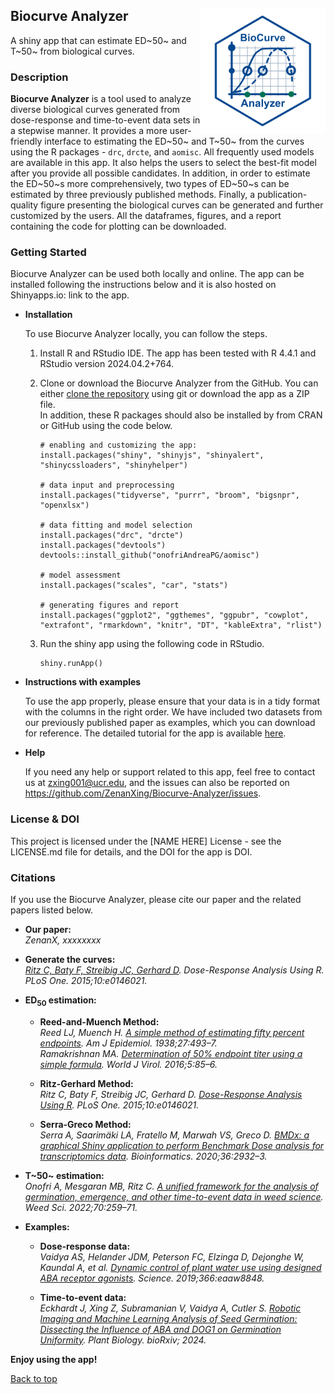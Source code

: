 ## Biocurve Analyzer <img src="www/biocurve_analyzer_logo.png" align="right" style="float:right; height:200px;"/>

A shiny app that can estimate ED~50~ and T~50~ from biological curves.  

### Description

**Biocurve Analyzer** is a tool used to analyze diverse biological curves generated from dose-response and time-to-event data sets in a stepwise manner. It provides a more user-friendly interface to estimating the ED~50~ and T~50~ from the curves using the R packages - `drc`, `drcte`, and `aomisc`. All frequently used models are available in this app. It also helps the users to select the best-fit model after you provide all possible candidates. In addition, in order to estimate the ED~50~s more comprehensively, two types of ED~50~s can be estimated by three previously published methods. Finally, a publication-quality figure presenting the biological curves can be generated and further customized by the users. All the dataframes, figures, and a report containing the code for plotting can be downloaded. 

### Getting Started

Biocurve Analyzer can be used both locally and online. The app can be installed following the instructions below and it is also hosted on Shinyapps.io: link to the app.  

- **Installation**

  To use Biocurve Analyzer locally, you can follow the steps.  

    1. Install R and RStudio IDE. The app has been tested with R 4.4.1 and RStudio version 2024.04.2+764.  

    2. Clone or download the Biocurve Analyzer from the GitHub. You can either [clone the repository](https://docs.github.com/en/repositories/creating-and-managing-repositories/cloning-a-repository) using git or download the app as a ZIP file.  
    In addition, these R packages should also be installed by from CRAN or GitHub using the code below.  

        ```
        # enabling and customizing the app:
        install.packages("shiny", "shinyjs", "shinyalert", "shinycssloaders", "shinyhelper")
        
        # data input and preprocessing
        install.packages("tidyverse", "purrr", "broom", "bigsnpr", "openxlsx")
        
        # data fitting and model selection
        install.packages("drc", "drcte")
        install.packages("devtools")
        devtools::install_github("onofriAndreaPG/aomisc")
        
        # model assessment
        install.packages("scales", "car", "stats")
        
        # generating figures and report
        install.packages("ggplot2", "ggthemes", "ggpubr", "cowplot", "extrafont", "rmarkdown", "knitr", "DT", "kableExtra", "rlist")
        
        ```

    3. Run the shiny app using the following code in RStudio.

        ```
        shiny.runApp()
        ```

- **Instructions with examples**

  To use the app properly, please ensure that your data is in a tidy format with the columns in the right order. We have included two datasets from our previously published paper as examples, which you can download for reference. The detailed tutorial for the app is available [here](./Tutorial.pdf). 

- **Help**

  If you need any help or support related to this app, feel free to contact us at zxing001@ucr.edu, and the issues can also be reported on https://github.com/ZenanXing/Biocurve-Analyzer/issues.  

### License & DOI

This project is licensed under the [NAME HERE] License - see the LICENSE.md file for details, and the DOI for the app is DOI.

### Citations

If you use the Biocurve Analyzer, please cite our paper and the related papers listed below.


- **Our paper:**  
*ZenanX, xxxxxxxx*  

- **Generate the curves:**  
*[Ritz C, Baty F, Streibig JC, Gerhard D](https://journals.plos.org/plosone/article?id=10.1371/journal.pone.0146021). Dose-Response Analysis Using R. PLoS One. 2015;10:e0146021.*  

- **ED<sub>50</sub> estimation:**  
  - **Reed-and-Muench Method:**  
  *Reed LJ, Muench H. [A simple method of estimating fifty percent endpoints](https://academic.oup.com/aje/article/27/3/493/99616). Am J Epidemiol. 1938;27:493–7.*  
  *Ramakrishnan MA. [Determination of 50% endpoint titer using a simple formula](https://www.wjgnet.com/2220-3249/full/v5/i2/85.htm). World J Virol. 2016;5:85–6.*  
  
  - **Ritz-Gerhard Method:**  
  *Ritz C, Baty F, Streibig JC, Gerhard D. [Dose-Response Analysis Using R](https://journals.plos.org/plosone/article?id=10.1371/journal.pone.0146021). PLoS One. 2015;10:e0146021.*    
  
  - **Serra-Greco Method:**  
  *Serra A, Saarimäki LA, Fratello M, Marwah VS, Greco D. [BMDx: a graphical Shiny application to perform Benchmark Dose analysis for transcriptomics data](https://academic.oup.com/bioinformatics/article/36/9/2932/5709037). Bioinformatics. 2020;36:2932–3.*  
  
- **T~50~ estimation:**  
  *Onofri A, Mesgaran MB, Ritz C. [A unified framework for the analysis of germination, emergence, and other time-to-event data in weed science](https://www.cambridge.org/core/journals/weed-science/article/unified-framework-for-the-analysis-of-germination-emergence-and-other-timetoevent-data-in-weed-science/7DB0E039C9013D3E8F44FE32A3F42B88). Weed Sci. 2022;70:259–71.*

- **Examples:**  
  - **Dose-response data:**  
  *Vaidya AS, Helander JDM, Peterson FC, Elzinga D, Dejonghe W, Kaundal A, et al. [Dynamic control of plant water use using designed ABA receptor agonists](https://www.science.org/doi/10.1126/science.aaw8848?url_ver=Z39.88-2003&rfr_id=ori:rid:crossref.org&rfr_dat=cr_pub%20%200pubmed). Science. 2019;366:eaaw8848.*  
  
  - **Time-to-event data:**  
  *Eckhardt J, Xing Z, Subramanian V, Vaidya A, Cutler S. [Robotic Imaging and Machine Learning Analysis of Seed Germination: Dissecting the Influence of ABA and DOG1 on Germination Uniformity](https://www.biorxiv.org/content/10.1101/2024.05.10.593629v1). Plant Biology. bioRxiv; 2024.*    
  

**Enjoy using the app!**  
  
[Back to top](#top)

